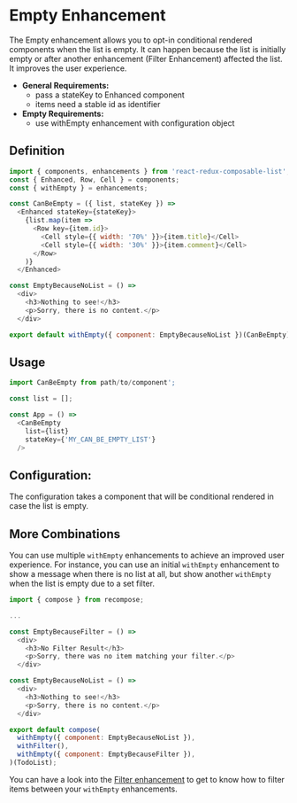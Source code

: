 # Empty Enhancement

The Empty enhancement allows you to opt-in conditional rendered components when the list is empty. It can happen because the list is initially empty or after another enhancement (Filter Enhancement) affected the list. It improves the user experience.

* **General Requirements:**
  * pass a stateKey to Enhanced component
  * items need a stable id as identifier
* **Empty Requirements:**
  * use withEmpty enhancement with configuration object

## Definition

```javascript
import { components, enhancements } from 'react-redux-composable-list';
const { Enhanced, Row, Cell } = components;
const { withEmpty } = enhancements;

const CanBeEmpty = ({ list, stateKey }) =>
  <Enhanced stateKey={stateKey}>
    {list.map(item =>
      <Row key={item.id}>
        <Cell style={{ width: '70%' }}>{item.title}</Cell>
        <Cell style={{ width: '30%' }}>{item.comment}</Cell>
      </Row>
    )}
  </Enhanced>

const EmptyBecauseNoList = () =>
  <div>
    <h3>Nothing to see!</h3>
    <p>Sorry, there is no content.</p>
  </div>

export default withEmpty({ component: EmptyBecauseNoList })(CanBeEmpty);
```

## Usage

```javascript
import CanBeEmpty from path/to/component';

const list = [];

const App = () =>
  <CanBeEmpty
    list={list}
    stateKey={'MY_CAN_BE_EMPTY_LIST'}
  />
```

## Configuration:

The configuration takes a component that will be conditional rendered in case the list is empty.

## More Combinations

You can use multiple `withEmpty` enhancements to achieve an improved user experience. For instance, you can use an initial `withEmpty` enhancement to show a message when there is no list at all, but show another `withEmpty` when the list is empty due to a set filter.


```javascript
import { compose } from recompose;

...

const EmptyBecauseFilter = () =>
  <div>
    <h3>No Filter Result</h3>
    <p>Sorry, there was no item matching your filter.</p>
  </div>

const EmptyBecauseNoList = () =>
  <div>
    <h3>Nothing to see!</h3>
    <p>Sorry, there is no content.</p>
  </div>

export default compose(
  withEmpty({ component: EmptyBecauseNoList }),
  withFilter(),
  withEmpty({ component: EmptyBecauseFilter }),
)(TodoList);
```

You can have a look into the [Filter enhancement](/docs/features/Filter.md) to get to know how to filter items between your `withEmpty` enhancements.
